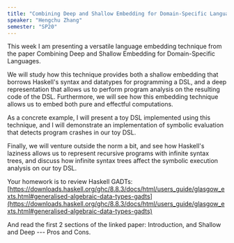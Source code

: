 ```yaml
---
title: "Combining Deep and Shallow Embedding for Domain-Specific Languages"
speaker: "Hengchu Zhang"
semester: "SP20"
---
```


This week I am presenting a versatile language embedding technique from the paper Combining Deep and Shallow Embedding for Domain-Specific Languages.

We will study how this technique provides both a shallow embedding that borrows Haskell's syntax and datatypes for programming a DSL, and a deep representation that allows us to perform program analysis on the resulting code of the DSL. Furthermore, we will see how this embedding technique allows us to embed both pure and effectful computations.

As a concrete example, I will present a toy DSL implemented using this technique, and I will demonstrate an implementation of symbolic evaluation that detects program crashes in our toy DSL.

Finally, we will venture outside the norm a bit, and see how Haskell's laziness allows us to represent recursive programs with infinite syntax trees, and discuss how infinite syntax trees affect the symbolic execution analysis on our toy DSL.

Your homework is to review Haskell GADTs:
[https://downloads.haskell.org/ghc/8.8.3/docs/html/users_guide/glasgow_exts.html#generalised-algebraic-data-types-gadts](https://downloads.haskell.org/ghc/8.8.3/docs/html/users_guide/glasgow_exts.html#generalised-algebraic-data-types-gadts)

And read the first 2 sections of the linked paper: Introduction, and Shallow and Deep --- Pros and Cons.

